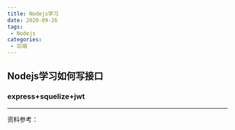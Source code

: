 ```yaml
---
title: Nodejs学习
date: 2020-09-26
tags:
 - Nodejs
categories: 
 - 后端
---
```



## Nodejs学习如何写接口

### express+squelize+jwt

---

资料参考：
